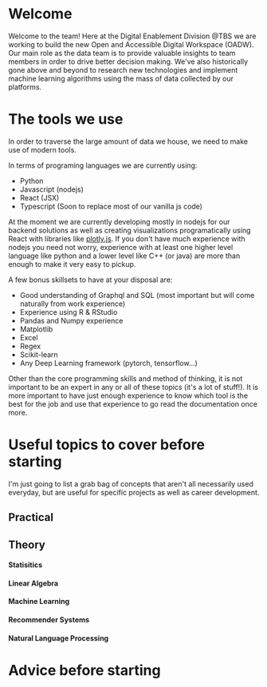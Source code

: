 # Welcome

Welcome to the team! Here at the Digital Enablement Division @TBS we are working to build the new Open and Accessible Digital Workspace (OADW). Our main role as the data team is to provide valuable insights to team members in order to drive better decision making. We've also historically gone above and beyond to research new technologies and implement machine learning algorithms using the mass of data collected by our platforms.

# The tools we use 

In order to traverse the large amount of data we house, we need to make use of modern tools. 

In terms of programing languages we are currently using:
- Python
- Javascript (nodejs)
- React (JSX)
- Typescript (Soon to replace most of our vanilla js code)

At the moment we are currently developing mostly in nodejs for our backend solutions as well as creating visualizations programatically using React with libraries like [plotly.js](https://plot.ly/javascript/). If you don't have much experience with nodejs you need not worry, experience with at least one higher level language like python and a lower level like C++ (or java) are more than enough to make it very easy to pickup.

A few bonus skillsets to have at your disposal are:
- Good understanding of Graphql and SQL (most important but will come naturally from work experience)
- Experience using R & RStudio
- Pandas and Numpy experience
- Matplotlib
- Excel
- Regex
- Scikit-learn
- Any Deep Learning framework (pytorch, tensorflow...)

Other than the core programming skills and method of thinking, it is not important to be an expert in any or all of these topics (it's a lot of stuff!). It is more important to have just enough experience to know which tool is the best for the job and use that experience to go read the documentation once more. 

# Useful topics to cover before starting

I'm just going to list a grab bag of concepts that aren't all necessarily used everyday, but are useful for specific projects as well as career development.

## Practical

###

## Theory

#### Statisitics

#### Linear Algebra

#### Machine Learning

#### Recommender Systems

#### Natural Language Processing

# Advice before starting

